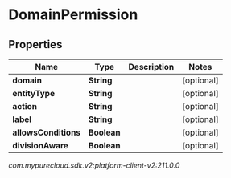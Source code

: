 # DomainPermission


## Properties

| Name | Type | Description | Notes |
| ------------ | ------------- | ------------- | ------------- |
| **domain** | **String** |  |  [optional] |
| **entityType** | **String** |  |  [optional] |
| **action** | **String** |  |  [optional] |
| **label** | **String** |  |  [optional] |
| **allowsConditions** | **Boolean** |  |  [optional] |
| **divisionAware** | **Boolean** |  |  [optional] |




_com.mypurecloud.sdk.v2:platform-client-v2:211.0.0_
